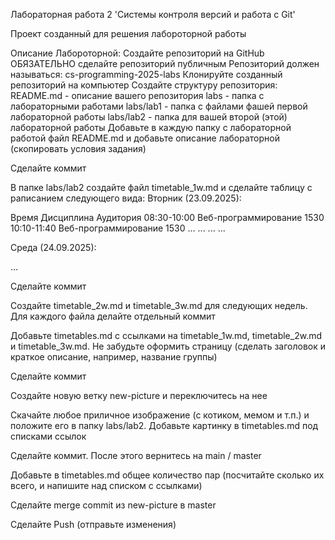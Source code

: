 Лабораторная работа 2
'Системы контроля версий и работа с Git'

Проект созданный для решения лабороторной работы

Описание Лабороторной:
Создайте репозиторий на GitHub
ОБЯЗАТЕЛЬНО сделайте репозиторий публичным
Репозиторий должен называться: cs-programming-2025-labs
Клонируйте созданный репозиторий на компьютер
Создайте структуру репозитория:
README.md - описание вашего репозитория
labs - папка с лабораторными работами
labs/lab1 - папка с файлами фашей первой лабораторной работы
labs/lab2 - папка для вашей второй (этой) лабораторной работы
Добавьте в каждую папку с лабораторной работой файл README.md и добавьте описание лабораторной (скопировать условия задания)

Сделайте коммит

В папке labs/lab2 создайте файл timetable_1w.md и сделайте таблицу с раписанием следующего вида: Вторник (23.09.2025):

Время	Дисциплина	Аудитория
08:30-10:00	Веб-программирование	1530
10:10-11:40	Веб-программирование	1530
...	...	...
...

Среда (24.09.2025):

...

Сделайте коммит

Создайте timetable_2w.md и timetable_3w.md для следующих недель. Для каждого файла делайте отдельный коммит

Добавьте timetables.md с ссылками на timetable_1w.md, timetable_2w.md и timetable_3w.md. Не забудьте оформить страницу (сделать заголовок и краткое описание, например, название группы)

Сделайте коммит

Создайте новую ветку new-picture и переключитесь на нее

Скачайте любое приличное изображение (с котиком, мемом и т.п.) и положите его в папку labs/lab2. Добавьте картинку в timetables.md под списками ссылок

Сделайте коммит. После этого вернитесь на main / master

Добавьте в timetables.md общее количество пар (посчитайте сколько их всего, и напишите над списком с ссылками)

Сделайте merge commit из new-picture в master

Сделайте Push (отправьте изменения)